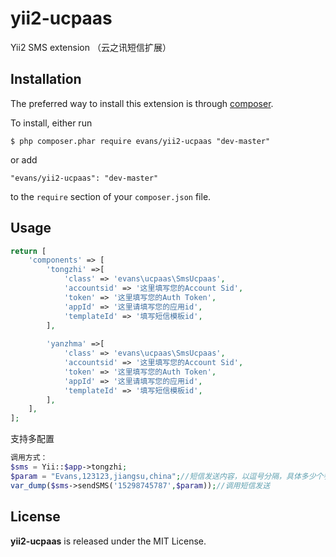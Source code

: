 # yii2-ucpaas

Yii2 SMS extension （云之讯短信扩展）


## Installation

The preferred way to install this extension is through [composer](http://getcomposer.org/download/).

To install, either run

```
$ php composer.phar require evans/yii2-ucpaas "dev-master"
```

or add

```
"evans/yii2-ucpaas": "dev-master"
```

to the ```require``` section of your `composer.json` file.

## Usage

```php
return [
    'components' => [
        'tongzhi' =>[
            'class' => 'evans\ucpaas\SmsUcpaas',
            'accountsid' => '这里填写您的Account Sid',
            'token' => '这里填写您的Auth Token',
            'appId' => '这里请填写您的应用id',
            'templateId' => '填写短信模板id',
        ],
		
		'yanzhma' =>[
            'class' => 'evans\ucpaas\SmsUcpaas',
            'accountsid' => '这里填写您的Account Sid',
            'token' => '这里填写您的Auth Token',
            'appId' => '这里请填写您的应用id',
            'templateId' => '填写短信模板id',
        ],
    ],
];
```
支持多配置


```php
调用方式：
$sms = Yii::$app->tongzhi;
$param = "Evans,123123,jiangsu,china";//短信发送内容，以逗号分隔，具体多少个参数取决于短信模板里面
var_dump($sms->sendSMS('15298745787',$param));//调用短信发送
```

## License

**yii2-ucpaas** is released under the MIT License.
